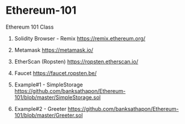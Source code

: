 # Ethereum-101
Ethereum 101 Class


1. Solidity Browser - Remix
https://remix.ethereum.org/

2. Metamask
https://metamask.io/

3. EtherScan (Ropsten)
https://ropsten.etherscan.io/

4. Faucet
https://faucet.ropsten.be/

5. Example#1 - SimpleStorage
https://github.com/banksathapon/Ethereum-101/blob/master/SimpleStorage.sol

6. Example#2 - Greeter
https://github.com/banksathapon/Ethereum-101/blob/master/Greeter.sol

